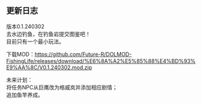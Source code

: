 ## 更新日志
版本0.1.240302  
去水边钓鱼，在钓鱼岩提交图鉴吧！  
目前只有一个最小玩法。  

下载MOD：https://github.com/Future-R/DOLMOD-FishingLife/releases/download/%E6%8A%A2%E5%85%88%E4%BD%93%E9%AA%8C/V0.1.240302.mod.zip
  
未来计划：  
将任务NPC从巨鹰改为格威岚并添加相应剧情；  
追加鱼竿养成。  
